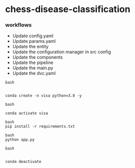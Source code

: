 # chess-disease-classification


### workflows

- Update config.yaml
- Update params.yaml
- Update the entity
- Update the configuration manager in src config
- Update the components
- Update the pipeline
- Update the main.py
- Update the dvc.yaml

```
bash


conda create -n visa python=3.8 -y
```

```
bash

conda activate visa     
```

```
bash
pip install -r requirements.txt

```
```
bash
python app.py
```

```
bash


conda deactivate

```
